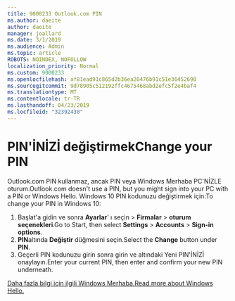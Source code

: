 ```yaml
---
title: 9000233 Outlook.com PIN
ms.author: daeite
author: daeite
manager: joallard
ms.date: 3/1/2019
ms.audience: Admin
ms.topic: article
ROBOTS: NOINDEX, NOFOLLOW
localization_priority: Normal
ms.custom: 9000233
ms.openlocfilehash: af81ead91c865d2b36ea20476b91c51e36452690
ms.sourcegitcommit: 9d78905c512192ffc4675468abd2efc5f2e4baf4
ms.translationtype: MT
ms.contentlocale: tr-TR
ms.lasthandoff: 04/23/2019
ms.locfileid: "32392430"
---
```

# <a name="change-your-pin"></a><span data-ttu-id="a7b0f-102">PIN'İNİZİ değiştirmek</span><span class="sxs-lookup"><span data-stu-id="a7b0f-102">Change your PIN</span></span>

<span data-ttu-id="a7b0f-103">Outlook.com PIN kullanmaz, ancak PIN veya Windows Merhaba PC'NİZLE oturum.</span><span class="sxs-lookup"><span data-stu-id="a7b0f-103">Outlook.com doesn't use a PIN, but you might sign into your PC with a PIN or Windows Hello.</span></span> <span data-ttu-id="a7b0f-104">Windows 10 PIN kodunuzu değiştirmek için:</span><span class="sxs-lookup"><span data-stu-id="a7b0f-104">To change your PIN in Windows 10:</span></span>

1. <span data-ttu-id="a7b0f-105">Başlat'a gidin ve sonra **Ayarlar**' ı seçin > **Firmalar** > **oturum seçenekleri**.</span><span class="sxs-lookup"><span data-stu-id="a7b0f-105">Go to Start, then select **Settings** > **Accounts** > **Sign-in options**.</span></span>
2. <span data-ttu-id="a7b0f-106">**PIN**altında **Değiştir** düğmesini seçin.</span><span class="sxs-lookup"><span data-stu-id="a7b0f-106">Select the **Change** button under **PIN**.</span></span>
3. <span data-ttu-id="a7b0f-107">Geçerli PIN kodunuzu girin sonra girin ve altındaki Yeni PIN'İNİZİ onaylayın.</span><span class="sxs-lookup"><span data-stu-id="a7b0f-107">Enter your current PIN, then enter and confirm your new PIN underneath.</span></span>

[<span data-ttu-id="a7b0f-108">Daha fazla bilgi için ilgili Windows Merhaba.</span><span class="sxs-lookup"><span data-stu-id="a7b0f-108">Read more about Windows Hello.</span></span>](https://support.microsoft.com/help/17215/)